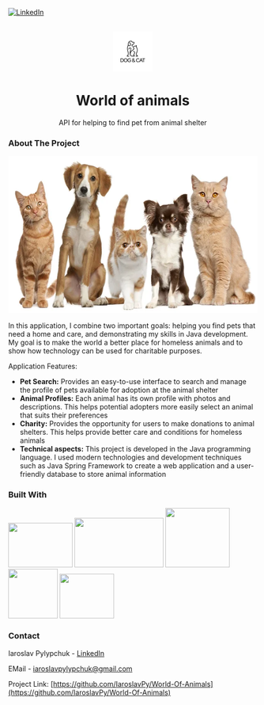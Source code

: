 [![LinkedIn][linkedin-shield]][linkedin-url]



<!-- PROJECT LOGO -->
<br />
<div style="text-align: center;">
  <a href="https://github.com/IaroslavPy/World-Of-Animals">
    <img src="images/logo.png" alt="Logo" width="80" height="80">
  </a>

<h1 style="text-align: center;">World of animals</h1>

  <p style="text-align: center;">
    API for helping to find pet from animal shelter

  </p>
</div>


<!-- ABOUT THE PROJECT -->
### About The Project
<div style="text-align: center;">
<img src="images/start_pets.png" alt="Logo" width="600" height="317">
</div>

In this application, I combine two important goals: helping you find pets that need a home and care, and demonstrating my skills in Java development. My goal is to make the world a better place for homeless animals and to show how technology can be used for charitable purposes.

Application Features:
* **Pet Search:** Provides an easy-to-use interface to search and manage the profile of pets available for adoption at the animal shelter
* **Animal Profiles:** Each animal has its own profile with photos and descriptions. This helps potential adopters more easily select an animal that suits their preferences
* **Charity:** Provides the opportunity for users to make donations to animal shelters. This helps provide better care and conditions for homeless animals
* **Technical aspects:** This project is developed in the Java programming language. I used modern technologies and development techniques such as Java Spring Framework to create a web application and a user-friendly database to store animal information


### Built With

<img src="https://www.svgrepo.com/show/303388/java-4-logo.svg" width="130" height="90">
<img src="https://www.vectorlogo.zone/logos/springio/springio-ar21.svg" width="180" height="100">
<img src="https://www.vectorlogo.zone/logos/mysql/mysql-official.svg" width="130" height="120">
<img src="https://www.svgrepo.com/show/374111/swagger.svg" width="100" height="100">
<img src="https://seeklogo.com/images/F/flyway-logo-4BD34A6273-seeklogo.com.png" width="110" height="90">


<!-- CONTACT -->
### Contact

Iaroslav Pylypchuk - [LinkedIn](https://www.linkedin.com/in/iaroslav-pylypchuk-b2487b263/)

EMail - iaroslavpylypchuk@gmail.com

Project Link: [https://github.com/IaroslavPy/World-Of-Animals](https://github.com/IaroslavPy/World-Of-Animals)






<!-- MARKDOWN LINKS & IMAGES -->
[linkedin-shield]: https://img.shields.io/badge/-LinkedIn-black.svg?style=for-the-badge&logo=linkedin&colorB=555
[linkedin-url]: https://www.linkedin.com/in/iaroslav-pylypchuk-b2487b263/
